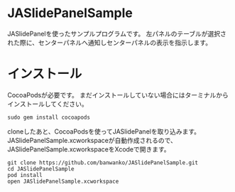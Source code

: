JASlidePanelSample
==================

JASlidePanelを使ったサンプルプログラムです。
左パネルのテーブルが選択された際に、センターパネルへ通知しセンターパネルの表示を指示します。

# インストール
CocoaPodsが必要です。
まだインストールしていない場合にはターミナルからインストールしてください。
```
sudo gem install cocoapods
```

cloneしたあと、CocoaPodsを使ってJASlidePanelを取り込みます。
JASlidePanelSample.xcworkspaceが自動作成されるので、JASlidePanelSample.xcworkspaceをXcodeで開きます。
```
git clone https://github.com/banwanko/JASlidePanelSample.git
cd JASlidePanelSample
pod install
open JASlidePanelSample.xcworkspace
```
